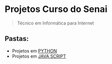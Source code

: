 # Projetos Curso do Senai

> Técnico em Informática para Internet


## Pastas:
- Projetos em [PYTHON](https://github.com/little-hair/Curso-Senai/tree/master/Senai-Projetcs/Python)
- Projetos em [JAVA SCRIPT](https://github.com/little-hair/Curso-Senai/tree/master/Senai-Projetcs/JavaScript)

